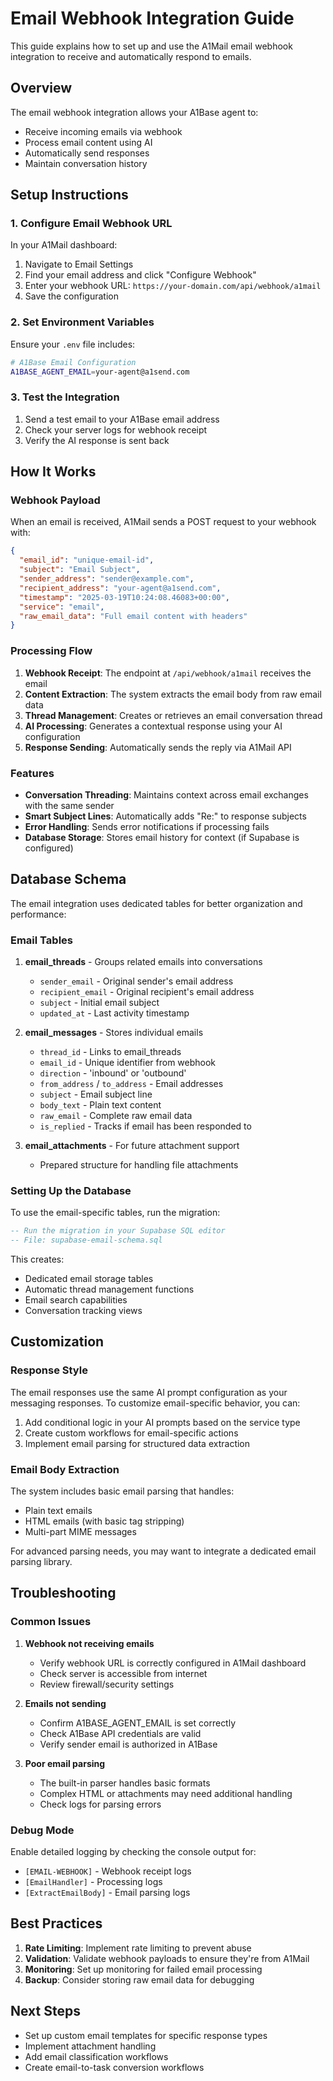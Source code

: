 # Email Webhook Integration Guide

This guide explains how to set up and use the A1Mail email webhook integration to receive and automatically respond to emails.

## Overview

The email webhook integration allows your A1Base agent to:
- Receive incoming emails via webhook
- Process email content using AI
- Automatically send responses
- Maintain conversation history

## Setup Instructions

### 1. Configure Email Webhook URL

In your A1Mail dashboard:
1. Navigate to Email Settings
2. Find your email address and click "Configure Webhook"
3. Enter your webhook URL: `https://your-domain.com/api/webhook/a1mail`
4. Save the configuration

### 2. Set Environment Variables

Ensure your `.env` file includes:
```bash
# A1Base Email Configuration
A1BASE_AGENT_EMAIL=your-agent@a1send.com
```

### 3. Test the Integration

1. Send a test email to your A1Base email address
2. Check your server logs for webhook receipt
3. Verify the AI response is sent back

## How It Works

### Webhook Payload

When an email is received, A1Mail sends a POST request to your webhook with:

```json
{
  "email_id": "unique-email-id",
  "subject": "Email Subject",
  "sender_address": "sender@example.com",
  "recipient_address": "your-agent@a1send.com",
  "timestamp": "2025-03-19T10:24:08.46083+00:00",
  "service": "email",
  "raw_email_data": "Full email content with headers"
}
```

### Processing Flow

1. **Webhook Receipt**: The endpoint at `/api/webhook/a1mail` receives the email
2. **Content Extraction**: The system extracts the email body from raw email data
3. **Thread Management**: Creates or retrieves an email conversation thread
4. **AI Processing**: Generates a contextual response using your AI configuration
5. **Response Sending**: Automatically sends the reply via A1Mail API

### Features

- **Conversation Threading**: Maintains context across email exchanges with the same sender
- **Smart Subject Lines**: Automatically adds "Re:" to response subjects
- **Error Handling**: Sends error notifications if processing fails
- **Database Storage**: Stores email history for context (if Supabase is configured)

## Database Schema

The email integration uses dedicated tables for better organization and performance:

### Email Tables

1. **email_threads** - Groups related emails into conversations
   - `sender_email` - Original sender's email address
   - `recipient_email` - Original recipient's email address
   - `subject` - Initial email subject
   - `updated_at` - Last activity timestamp

2. **email_messages** - Stores individual emails
   - `thread_id` - Links to email_threads
   - `email_id` - Unique identifier from webhook
   - `direction` - 'inbound' or 'outbound'
   - `from_address` / `to_address` - Email addresses
   - `subject` - Email subject line
   - `body_text` - Plain text content
   - `raw_email` - Complete raw email data
   - `is_replied` - Tracks if email has been responded to

3. **email_attachments** - For future attachment support
   - Prepared structure for handling file attachments

### Setting Up the Database

To use the email-specific tables, run the migration:

```sql
-- Run the migration in your Supabase SQL editor
-- File: supabase-email-schema.sql
```

This creates:
- Dedicated email storage tables
- Automatic thread management functions
- Email search capabilities
- Conversation tracking views

## Customization

### Response Style

The email responses use the same AI prompt configuration as your messaging responses. To customize email-specific behavior, you can:

1. Add conditional logic in your AI prompts based on the service type
2. Create custom workflows for email-specific actions
3. Implement email parsing for structured data extraction

### Email Body Extraction

The system includes basic email parsing that handles:
- Plain text emails
- HTML emails (with basic tag stripping)
- Multi-part MIME messages

For advanced parsing needs, you may want to integrate a dedicated email parsing library.

## Troubleshooting

### Common Issues

1. **Webhook not receiving emails**
   - Verify webhook URL is correctly configured in A1Mail dashboard
   - Check server is accessible from internet
   - Review firewall/security settings

2. **Emails not sending**
   - Confirm A1BASE_AGENT_EMAIL is set correctly
   - Check A1Base API credentials are valid
   - Verify sender email is authorized in A1Base

3. **Poor email parsing**
   - The built-in parser handles basic formats
   - Complex HTML or attachments may need additional handling
   - Check logs for parsing errors

### Debug Mode

Enable detailed logging by checking the console output for:
- `[EMAIL-WEBHOOK]` - Webhook receipt logs
- `[EmailHandler]` - Processing logs
- `[ExtractEmailBody]` - Email parsing logs

## Best Practices

1. **Rate Limiting**: Implement rate limiting to prevent abuse
2. **Validation**: Validate webhook payloads to ensure they're from A1Mail
3. **Monitoring**: Set up monitoring for failed email processing
4. **Backup**: Consider storing raw email data for debugging

## Next Steps

- Set up custom email templates for specific response types
- Implement attachment handling
- Add email classification workflows
- Create email-to-task conversion workflows 